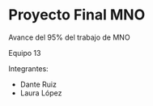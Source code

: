 # Proyecto Final MNO

Avance del 95% del trabajo de MNO

Equipo 13

Integrantes:

* Dante Ruiz
* Laura López
